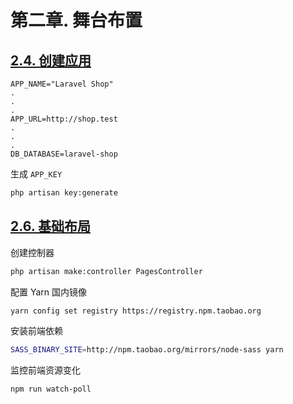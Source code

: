 # 第二章. 舞台布置

## [2.4. 创建应用](https://learnku.com/courses/laravel-shop/5.8/create-applications/4217)

```
APP_NAME="Laravel Shop"
.
.
.
APP_URL=http://shop.test
.
.
.
DB_DATABASE=laravel-shop
```

生成 `APP_KEY`

```bash
php artisan key:generate
```

## [2.6. 基础布局](https://learnku.com/courses/laravel-shop/5.8/basic-layout/4219)

创建控制器

```bash
php artisan make:controller PagesController
```

配置 Yarn 国内镜像

```bash
yarn config set registry https://registry.npm.taobao.org
```

安装前端依赖

```bash
SASS_BINARY_SITE=http://npm.taobao.org/mirrors/node-sass yarn
```

监控前端资源变化

```bash
npm run watch-poll
```
